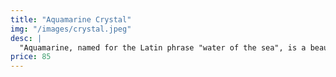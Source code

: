 ```yaml
---
title: "Aquamarine Crystal"
img: "/images/crystal.jpeg"
desc: |
  "Aquamarine, named for the Latin phrase "water of the sea", is a beautiful blue-green colour. This gem promises to bring peace and balance to your everyday life."
price: 85
---
```

